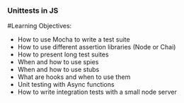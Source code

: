 ### Unittests in JS

#Learning Objectives:
  - How to use Mocha to write a test suite
  - How to use different assertion libraries (Node or Chai)
  - How to present long test suites
  - When and how to use spies
  - When and how to use stubs
  - What are hooks and when to use them
  - Unit testing with Async functions
  - How to write integration tests with a small node server
